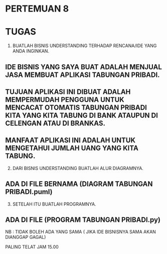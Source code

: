 # PERTEMUAN 8 

# TUGAS

1. BUATLAH BISNIS UNDERSTANDING TERHADAP RENCANA/IDE YANG ANDA INGINKAN.
## IDE BISNIS YANG SAYA BUAT ADALAH MENJUAL JASA MEMBUAT APLIKASI TABUNGAN PRIBADI. 
## TUJUAN APLIKASI INI DIBUAT ADALAH MEMPERMUDAH PENGGUNA UNTUK MENCACAT OTOMATIS TABUNGAN PRIBADI KITA YANG KITA TABUNG DI BANK ATAUPUN DI CELENGAN ATAU DI BRANKAS.
## MANFAAT APLIKASI INI ADALAH UNTUK MENGETAHUI JUMLAH UANG YANG KITA TABUNG.

2. DARI BISNIS UNDERSTANDING BUATLAH ALUR DIAGRAMNYA.
## ADA DI FILE BERNAMA (DIAGRAM TABUNGAN PRIBADI.puml)

3. SETELAH ITU BUATLAH PROGRAMNYA.
## ADA DI FILE (PROGRAM TABUNGAN PRIBADI.py)

NB : TIDAK BOLEH ADA YANG SAMA ( JIKA IDE BISNISNYA SAMA AKAN DIANGGAP GAGAL)

PALING TELAT JAM 15.00